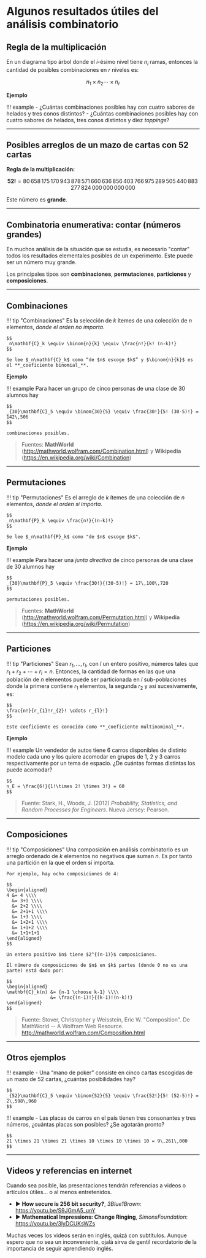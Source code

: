 # Algunos resultados útiles del análisis combinatorio

## Regla de la multiplicación

En un diagrama tipo árbol donde el $i$-ésimo nivel tiene $n_i$ ramas, entonces la cantidad de posibles combinaciones en $r$ niveles es:

$$
n_1 \times n_2 \cdots \times n_r
$$

**Ejemplo**

!!! example
    - ¿Cuántas combinaciones posibles hay con cuatro sabores de helados y tres conos distintos?
    - ¿Cuántas combinaciones posibles hay con cuatro sabores de helados, tres conos distintos y diez *toppings*?

---

## Posibles arreglos de un mazo de cartas con 52 cartas

**Regla de la multiplicación:**

$$
\textbf{52!} = 80\,658\,175\,170\,943\,878\,571\,660\,636\,856\,403\,766\,975\,289\,505\,440\,883\,277\,824\,000\,000\,000\,000
$$

Este número es **grande**.

---

## Combinatoria enumerativa: contar (números grandes)

En muchos análisis de la situación que se estudia, es necesario "contar" todos los resultados elementales posibles de un experimento. Este puede ser un número muy grande.

Los principales tipos son **combinaciones**, **permutaciones**, **particiones** y **composiciones**.

---

## Combinaciones

!!! tip "Combinaciones"
    Es la selección de $k$ ítemes de una colección de $n$ elementos, *donde el orden no importa*.

    $$
    _n\mathbf{C}_k \equiv \binom{n}{k} \equiv \frac{n!}{k! (n-k)!}
    $$

    Se lee $_n\mathbf{C}_k$ como “de $n$ escoge $k$” y $\binom{n}{k}$ es el **_coeficiente binomial_**.

**Ejemplo**

!!! example
    Para hacer un grupo de cinco personas de una clase de 30 alumnos hay

    $$
    _{30}\mathbf{C}_5 \equiv \binom{30}{5} \equiv \frac{30!}{5! (30-5)!} = 142\,506
    $$

    combinaciones posibles.

> Fuentes: **MathWorld** (<http://mathworld.wolfram.com/Combination.html>) y **Wikipedia** (<https://en.wikipedia.org/wiki/Combination>)

---

## Permutaciones

!!! tip "Permutaciones"
    Es el arreglo de $k$ ítemes de una colección de $n$ elementos, *donde el orden sí importa*.

    $$
    _n\mathbf{P}_k \equiv \frac{n!}{(n-k)!}
    $$

    Se lee $_n\mathbf{P}_k$ como "de $n$ escoge $k$".

**Ejemplo**

!!! example
    Para hacer una *junta directiva* de cinco personas de una clase de 30 alumnos hay

    $$
    _{30}\mathbf{P}_5 \equiv \frac{30!}{(30-5)!} = 17\,100\,720
    $$

    permutaciones posibles.

> Fuentes: **MathWorld** (<http://mathworld.wolfram.com/Permutation.html>) y **Wikipedia** (<https://en.wikipedia.org/wiki/Permutation>)

---

## Particiones

!!! tip "Particiones"
    Sean $r_{1}, ..., r_{l}$, con $l$ un entero positivo, números tales que $r_{1}+r_{2}+\cdots+r_{l} = n$. Entonces, la cantidad de formas en las que una población de $n$ elementos puede ser particionada en $l$ sub-poblaciones donde la primera contiene $r_{1}$ elementos, la segunda $r_{2}$ y así sucesivamente, es:

    $$
    \frac{n!}{r_{1}!r_{2}! \cdots r_{l}!}
    $$

    Este coeficiente es conocido como **_coeficiente multinominal_**.

**Ejemplo**

!!! example
    Un vendedor de autos tiene 6 carros disponibles de distinto modelo cada uno y los quiere acomodar en grupos de 1, 2 y 3 carros respectivamente por un tema de espacio. ¿De cuántas formas distintas los puede acomodar?

    $$
    n_E = \frac{6!}{1!\times 2! \times 3!} = 60
    $$

> Fuente: Stark, H., Woods, J. (2012) *Probability, Statistics, and Random Processes for Engineers*. Nueva Jersey: Pearson.

---

## Composiciones

!!! tip "Composiciones"
    Una composición en análisis combinatorio es un arreglo ordenado de $k$ elementos no negativos que suman $n$. Es por tanto una partición en la que el orden sí importa.

    Por ejemplo, hay ocho composiciones de 4:

    $$
    \begin{aligned}
    4 &= 4 \\\\
      &= 3+1 \\\\
      &= 2+2 \\\\
      &= 2+1+1 \\\\
      &= 1+3 \\\\
      &= 1+2+1 \\\\
      &= 1+1+2 \\\\
      &= 1+1+1+1
    \end{aligned}
    $$

    Un entero positivo $n$ tiene $2^{(n-1)}$ composiciones.

    El número de composiciones de $n$ en $k$ partes (donde 0 no es una parte) está dado por:

    $$
    \begin{aligned}
    \mathbf{C}_k(n) &= {n-1 \choose k-1} \\\\
                    &= \frac{(n-1)!}{(k-1)!(n-k)!}
    \end{aligned}
    $$

> Fuente: Stover, Christopher y Weisstein, Eric W. "Composition". De MathWorld -- A Wolfram Web Resource. <http://mathworld.wolfram.com/Composition.html>

---

## Otros ejemplos

!!! example
    - Una “mano de poker” consiste en cinco cartas escogidas de un mazo de 52 cartas, ¿cuántas posibilidades hay?

    
    $$
    _{52}\mathbf{C}_5 \equiv \binom{52}{5} \equiv \frac{52!}{5! (52-5)!} = 2\,598\,960
    $$

!!! example
    - Las placas de carros en el país tienen tres consonantes y tres números, ¿cuántas placas son posibles? ¿Se agotarán pronto?

    
    $$
    21 \times 21 \times 21 \times 10 \times 10 \times 10 = 9\,261\,000
    $$



---

## Videos y referencias en internet

Cuando sea posible, las presentaciones tendrán referencias a videos o artículos útiles... o al menos entretenidos.

- ▶ **How secure is 256 bit security?**, *3Blue1Brown*: <https://youtu.be/S9JGmA5_unY>
- ▶ **Mathematical Impressions: Change Ringing**, *SimonsFoundation*: <https://youtu.be/3lyDCUKsWZs>

Muchas veces los videos serán en inglés, quizá con subtítulos. Aunque espero que no sea un inconveniente, ojalá sirva de gentil recordatorio de la importancia de seguir aprendiendo inglés.
